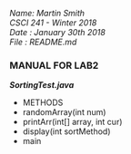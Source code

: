 _Name: Martin Smith_  
_CSCI 241 - Winter 2018_  
_Date : January 30th 2018_  
_File : README.md_

### MANUAL FOR LAB2
 
 
 **_SortingTest.java_**
 * METHODS
  * randomArray(int num)  
  * printArr(int[] array, int cur)
  * display(int sortMethod)
  * main

